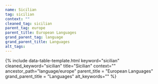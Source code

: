 ```yaml
---
name: Sicilian
tag: sicilian
context: ""
cleaned_tag: sicilian
parent_tag: europe
parent_title: European Languages
grand_parent_tag: language
grand_parent_title: Languages
alt_tags: 
---
```


{% include data-table-template.html 
  keyword="sicilian" 
  cleaned_keyword="sicilian" 
  title="Sicilian"
  context=""
  ancestor_path="language/europe" 
  parent_title = "European Languages"
  grand_parent_title = "Languages"
  alt_keywords=""
%}

